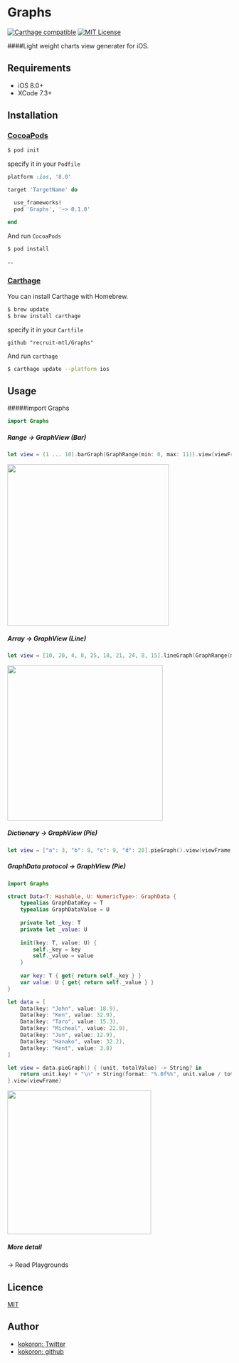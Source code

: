 # Graphs
[![Carthage compatible](https://img.shields.io/badge/Carthage-compatible-4BC51D.svg?style=flat)](https://github.com/Carthage/Carthage)
[![MIT License](http://img.shields.io/badge/license-MIT-blue.svg?style=flat)](LICENSE)

####Light weight charts view generater for iOS.

## Requirements
- iOS 8.0+
- XCode 7.3+

## Installation
### [CocoaPods](https://cocoapods.org)
```bash
$ pod init
```

specify it in your `Podfile`

```ruby
platform :ios, '8.0'

target 'TargetName' do

  use_frameworks!
  pod 'Graphs', '~> 0.1.0'

end
```

And run `CocoaPods`

```bash
$ pod install
```

--
### [Carthage](https://github.com/Carthage/Carthage)
You can install Carthage with Homebrew.

```bash
$ brew update
$ brew install carthage
```
specify it in your `Cartfile`

```
github "recruit-mtl/Graphs"
```

And run `carthage`

```bash
$ carthage update --platform ios
```

## Usage

#####import Graphs
```swift
import Graphs
```

##### Range -> GraphView (Bar)
```swift
let view = (1 ... 10).barGraph(GraphRange(min: 0, max: 11)).view(viewFrame)
```
<img src="https://s3-ap-northeast-1.amazonaws.com/graphs-mtl/graphs1.png" width="363" />

##### Array -> GraphView (Line)
```swift
let view = [10, 20, 4, 8, 25, 18, 21, 24, 8, 15].lineGraph(GraphRange(min: 0, max: 30)).view(viewFrame)
```
<img src="https://s3-ap-northeast-1.amazonaws.com/graphs-mtl/graphs2.png" width="349" />

##### Dictionary -> GraphView (Pie)
```swift
let view = ["a": 3, "b": 8, "c": 9, "d": 20].pieGraph().view(viewFrame)
```

##### GraphData protocol -> GraphView (Pie)
```swift
import Graphs

struct Data<T: Hashable, U: NumericType>: GraphData {
    typealias GraphDataKey = T
    typealias GraphDataValue = U
    
    private let _key: T
    private let _value: U
    
    init(key: T, value: U) {
        self._key = key
        self._value = value
    }
    
    var key: T { get{ return self._key } }
    var value: U { get{ return self._value } }
}

let data = [
    Data(key: "John", value: 18.9),
    Data(key: "Ken", value: 32.9),
    Data(key: "Taro", value: 15.3),
    Data(key: "Micheal", value: 22.9),
    Data(key: "Jun", value: 12.9),
    Data(key: "Hanako", value: 32.2),
    Data(key: "Kent", value: 3.8)
]

let view = data.pieGraph() { (unit, totalValue) -> String? in
    return unit.key! + "\n" + String(format: "%.0f%%", unit.value / totalValue * 100.0)
}.view(viewFrame)
```
<img src="https://s3-ap-northeast-1.amazonaws.com/graphs-mtl/graphs3.png" width="323	" />

##### More detail
-> Read Playgrounds

## Licence

[MIT](https://github.com/recruit-mtl/MTLLinkLabel/blob/master/LICENSE)

## Author
- [kokoron: Twitter](https://twitter.com/kokoron)
- [kokoron: github](https://github.com/kokoron)